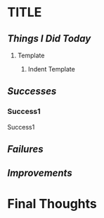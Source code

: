 


# **TITLE** 

## *Things I Did Today*
<ol>
<li>Template</li>
    <ol>
    <li>Indent Template</li>
    </ol>
</ol>


## *Successes*

### Success1
Success1

## *Failures*

## *Improvements*

# Final Thoughts